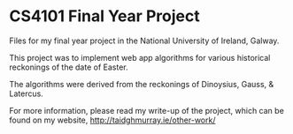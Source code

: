 # CS4101 Final Year Project

Files for my final year project in the National University of Ireland, Galway.

This project was to implement web app algorithms for various historical reckonings of the date of Easter.

The algorithms were derived from the reckonings of Dinoysius, Gauss, & Latercus.

For more information, please read my write-up of the project, which can be found on my website, http://taidghmurray.ie/other-work/

